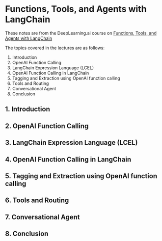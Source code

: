 # Functions, Tools, and Agents with LangChain

These notes are from the DeepLearning.ai course on [Functions, Tools, and Agents with LangChain](https://learn.deeplearning.ai/courses/functions-tools-agents-langchain/lesson/1/introduction)

The topics covered in the lectures are as follows:
1. Introduction 
2. OpenAI Function Calling
3. LangChain Expression Language (LCEL)
4. OpenAI Function Calling in LangChain
5. Tagging and Extraction using OpenAI function calling 
6. Tools and Routing 
7. Conversational Agent
8. Conclusion


## 1. Introduction 

## 2. OpenAI Function Calling

## 3. LangChain Expression Language (LCEL)

## 4. OpenAI Function Calling in LangChain

## 5. Tagging and Extraction using OpenAI function calling

## 6. Tools and Routing

## 7. Conversational Agent

## 8. Conclusion
